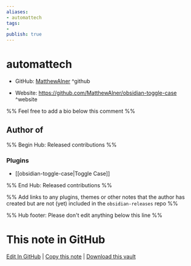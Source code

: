 ```yaml
---
aliases:
- automattech
tags:
- 
publish: true
---
```


# automattech

- GitHub: [MatthewAlner](https://github.com/MatthewAlner/) ^github
<!-- - Discord: `@` ^discord-->
- Website: <https://github.com/MatthewAlner/obsidian-toggle-case> ^website
<!-- - [[Publish sites|Publish site]]: <https://> ^publish-->

%% Feel free to add a bio below this comment %%


## Author of

%% Begin Hub: Released contributions %%
### Plugins
- [[obsidian-toggle-case|Toggle Case]]

%% End Hub: Released contributions %%

%% Add links to any plugins, themes or other notes that the author has created but are not (yet) included in the `obsidian-releases` repo %%

<!--
### Unlisted plugins
-->

<!--
### Others
-->

<!--
## Sponsor this author
-->

<!-- - [[GitHub sponsors]]: [Sponsor @MatthewAlner on GitHub Sponsors](https://github.com/sponsors/MatthewAlner) ^github-sponsor-->
<!-- - [[Buy me a coffee]]: <https://> ^buy-me-a-coffee-->
<!-- - [[PayPal]]: <https://> ^paypal-->
<!-- - [[Patreon]]: <https://> ^patreon-->

<!--
## Follow this author
-->

<!-- - [[YouTube Channels|On YouTube]]: <https://> ^youtube-->
<!-- - Twitter: <https://> ^twitter-->
<!-- - ... -->

%% Hub footer: Please don't edit anything below this line %%

# This note in GitHub

<span class="git-footer">[Edit In GitHub](https://github.dev/obsidian-community/obsidian-hub/blob/main/01%20-%20Community/People/MatthewAlner.md "git-hub-edit-note") | [Copy this note](https://raw.githubusercontent.com/obsidian-community/obsidian-hub/main/01%20-%20Community/People/MatthewAlner.md "git-hub-copy-note") | [Download this vault](https://github.com/obsidian-community/obsidian-hub/archive/refs/heads/main.zip "git-hub-download-vault") </span>
